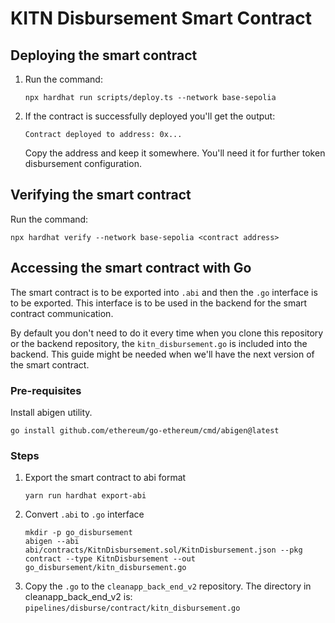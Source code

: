 # KITN Disbursement Smart Contract

## Deploying the smart contract

1.  Run the command:
    ```
    npx hardhat run scripts/deploy.ts --network base-sepolia
    ```
2.  If the contract is successfully deployed you'll get the output:
    ```
    Contract deployed to address: 0x...
    ```
    Copy the address and keep it somewhere. You'll need it for further token disbursement configuration.

## Verifying the smart contract

Run the command:
```
npx hardhat verify --network base-sepolia <contract address>
```

## Accessing the smart contract with Go

The smart contract is to be exported into `.abi` and then the `.go` interface is to be exported. This interface is to be used in the backend for the smart contract communication.

By default you don't need to do it every time when you clone this repository or the backend repository, the `kitn_disbursement.go` is included into the backend. This guide might be needed when we'll have the next version of the smart contract. 

### Pre-requisites

Install abigen utility.

```
go install github.com/ethereum/go-ethereum/cmd/abigen@latest
```

### Steps

1.  Export the smart contract to abi format
    ```
    yarn run hardhat export-abi
    ```
1.  Convert `.abi` to `.go` interface
    ```
    mkdir -p go_disbursement
    abigen --abi abi/contracts/KitnDisbursement.sol/KitnDisbursement.json --pkg contract --type KitnDisbursement --out go_disbursement/kitn_disbursement.go
    ```
1.  Copy the `.go` to the `cleanapp_back_end_v2` repository. The directory in cleanapp_back_end_v2 is: `pipelines/disburse/contract/kitn_disbursement.go`